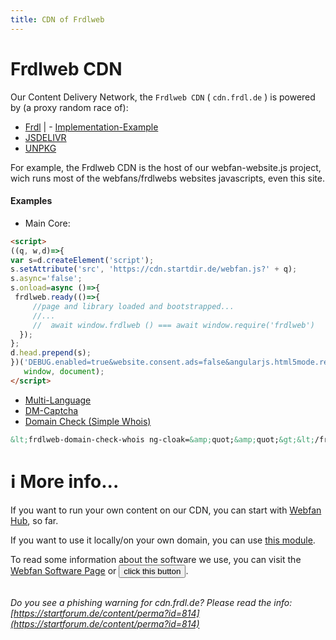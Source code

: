 ```yaml
---
title: CDN of Frdlweb
---
```


# Frdlweb CDN

Our Content Delivery Network, the `Frdlweb CDN` ( `cdn.frdl.de` ) is powered by (a proxy random race of):
* [Frdl](https://frdl.de) | - [Implementation-Example](https://github.com/frdl/translations#onpage-multilanguage-example)
* [JSDELIVR](https://www.jsdelivr.com/)
* [UNPKG](https://unpkg.com/)

For example, the Frdlweb CDN is the host of our webfan-website.js project, wich runs most of the webfans/frdlwebs websites javascripts, even this site.

#### Examples
* Main Core:
````HTML
<script>
((q, w,d)=>{
var s=d.createElement('script');
s.setAttribute('src', 'https://cdn.startdir.de/webfan.js?' + q);	
s.async='false';
s.onload=async ()=>{
 frdlweb.ready(()=>{
     //page and library loaded and bootstrapped...
     //...
     //  await window.frdlweb () === await window.require('frdlweb') 
  });
};
d.head.prepend(s);		
})('DEBUG.enabled=true&website.consent.ads=false&angularjs.html5mode.rewriteLinks=false&angularjs.html5mode.enabled=false',
   window, document);	
</script>
````
* [Multi-Language](https://github.com/frdl/translations#onpage-multilanguage-example)
* [DM-Captcha](https://dm-captcha-sas.weid.info/)
* [Domain Check (Simple Whois)](https://frdlweb.de/dns/domain-check)
````HTML
&lt;frdlweb-domain-check-whois ng-cloak=&amp;quot;&amp;quot;&gt;&lt;/frdlweb-domain-check-whois&gt;
````

# ℹ️ More info...

If you want to run your own content on our CDN, you can start with [Webfan Hub](https://webfan.io/), so far.

If you want to use it locally/on your own domain, you can use [this module](https://github.com/frdlweb/frdlweb-cdn-module).

<div>
 To read some information about the software we use, you can 
 visit the <a href="https://webfan.de/install/">Webfan Software Page</a>
 or <button class="btn-sm btn-info"
 onclick="this.setAttribute('disabled', true);this.parentNode.innerHTML+=atob('PGZyZGx3ZWItc29mdHdhcmUtbGljZW5zZXM+PC9mcmRsd2ViLXNvZnR3YXJlLWxpY2Vuc2VzPg==');"
  >click this button</button>.
 <br />
  <br />
</div>

 
*Do you see a phishing warning for cdn.frdl.de? Please read the info: [https://startforum.de/content/perma?id=814](https://startforum.de/content/perma?id=814)*
 
